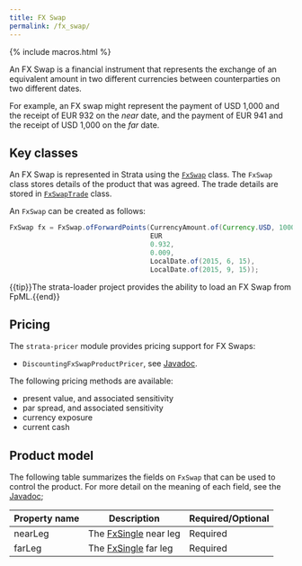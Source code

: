 ```yaml
---
title: FX Swap
permalink: /fx_swap/
---
```


{% include macros.html %}

An FX Swap is a financial instrument that represents the exchange of an equivalent amount
in two different currencies between counterparties on two different dates.

For example, an FX swap might represent the payment of USD 1,000 and the receipt of EUR 932
on the *near* date, and the payment of EUR 941 and the receipt of USD 1,000 on the *far* date.


## Key classes

An FX Swap is represented in Strata using the [`FxSwap`]({{site.baseurl}}/apidocs/com/opengamma/strata/product/fx/FxSwap.html) class.
The `FxSwap` class stores details of the product that was agreed.
The trade details are stored in [`FxSwapTrade`]({{site.baseurl}}/apidocs/com/opengamma/strata/product/fx/FxSwapTrade.html) class.

An `FxSwap` can be created as follows:

```java
FxSwap fx = FxSwap.ofForwardPoints(CurrencyAmount.of(Currency.USD, 1000),  // amount
                                   EUR                                     // other currency
                                   0.932,                                  // FX rate at near date
                                   0.009,                                  // forward points
                                   LocalDate.of(2015, 6, 15),              // near date
                                   LocalDate.of(2015, 9, 15));             // far date
```

{{tip}}The strata-loader project provides the ability to load an FX Swap from FpML.{{end}}


## Pricing

The `strata-pricer` module provides pricing support for FX Swaps:

* `DiscountingFxSwapProductPricer`, see [Javadoc]({{site.baseurl}}/apidocs/com/opengamma/strata/pricer/fx/DiscountingFxSwapProductPricer.html).

The following pricing methods are available:

* present value, and associated sensitivity
* par spread, and associated sensitivity
* currency exposure
* current cash


## Product model

The following table summarizes the fields on `FxSwap` that can be used to control the product.
For more detail on the meaning of each field, see the
[Javadoc]({{site.baseurl}}/apidocs/com/opengamma/strata/product/fx/FxSwap.html);

| Property name     | Description | Required/Optional |
|-------------------|-------------|-------------------|
| nearLeg           | The [FxSingle]({{site.baseurl}}/fx_single) near leg | Required |
| farLeg            | The [FxSingle]({{site.baseurl}}/fx_single) far leg | Required |
